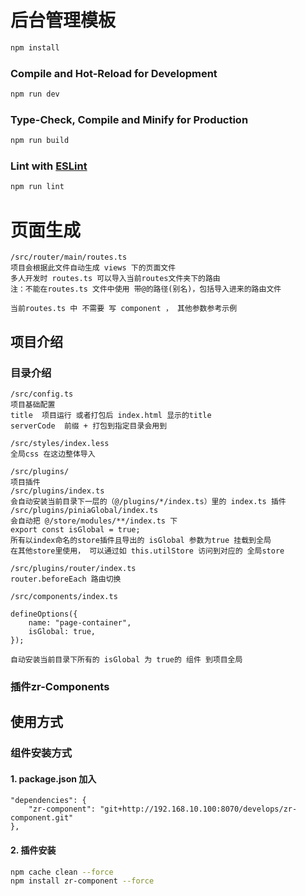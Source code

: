 # 后台管理模板

```sh
npm install
```
### Compile and Hot-Reload for Development
```sh
npm run dev
```

### Type-Check, Compile and Minify for Production

```sh
npm run build
```

### Lint with [ESLint](https://eslint.org/)

```sh
npm run lint
```
# 页面生成
```
/src/router/main/routes.ts
项目会根据此文件自动生成 views 下的页面文件
多人开发时 routes.ts 可以导入当前routes文件夹下的路由
注：不能在routes.ts 文件中使用 带@的路径(别名)，包括导入进来的路由文件

当前routes.ts 中 不需要 写 component ， 其他参数参考示例 
```




## 项目介绍



### 目录介绍
 ```
 /src/config.ts
 项目基础配置 
 title  项目运行 或者打包后 index.html 显示的title
 serverCode  前缀 + 打包到指定目录会用到
 ```

```
/src/styles/index.less
全局css 在这边整体导入

```
 ```
 /src/plugins/
 项目插件
 /src/plugins/index.ts 
 会自动安装当前目录下一层的（@/plugins/*/index.ts）里的 index.ts 插件
 /src/plugins/piniaGlobal/index.ts 
 会自动把 @/store/modules/**/index.ts 下
 export const isGlobal = true;
 所有以index命名的store插件且导出的 isGlobal 参数为true 挂载到全局
 在其他store里使用， 可以通过如 this.utilStore 访问到对应的 全局store
 
 /src/plugins/router/index.ts  
 router.beforeEach 路由切换
 ```
``` 
/src/components/index.ts 

defineOptions({
    name: "page-container",
    isGlobal: true,
});

自动安装当前目录下所有的 isGlobal 为 true的 组件 到项目全局

```


### 插件zr-Components
## 使用方式
### 组件安装方式
#### 1. package.json 加入
```
"dependencies": { 
    "zr-component": "git+http://192.168.10.100:8070/develops/zr-component.git"
},
```
#### 2. 插件安装
```sh
npm cache clean --force
npm install zr-component --force  
```
 